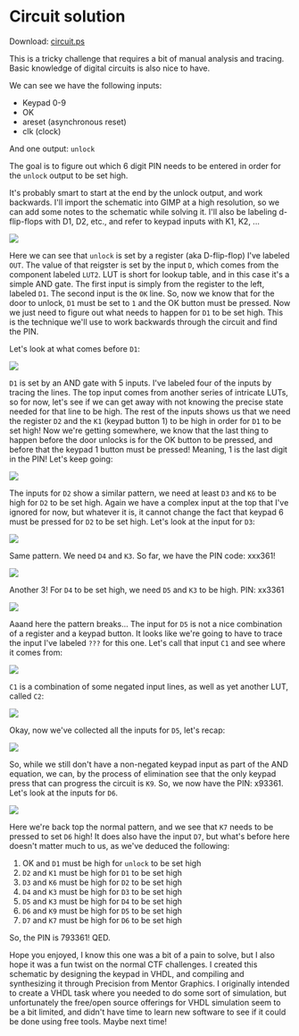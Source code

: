 # Circuit solution

Download: [circuit.ps](circuit.ps)

This is a tricky challenge that requires a bit of manual analysis and tracing. Basic knowledge of digital circuits is also nice to have.

We can see we have the following inputs:

* Keypad 0-9
* OK
* areset (asynchronous reset)
* clk (clock)

And one output: `unlock`

The goal is to figure out which 6 digit PIN needs to be entered in order for the `unlock` output to be set high. 

It's probably smart to start at the end by the unlock output, and work backwards. I'll import the schematic into GIMP at a high resolution, so we can add some notes to the schematic while solving it. I'll also be labeling d-flip-flops with D1, D2, etc., and refer to keypad inputs with K1, K2, ...

![](img/1.png)


Here we can see that `unlock` is set by a register (aka D-flip-flop) I've labeled `OUT`. The value of that reigster is set by the input `D`, which comes from the component labeled `LUT2`. LUT is short for lookup table, and in this case it's a simple AND gate. The first input is simply from the register to the left, labeled `D1`. The second input is the `OK` line. So, now we know that for the door to unlock, `D1` must be set to `1` and the OK button must be pressed. Now we just need to figure out what needs to happen for `D1` to be set high. This is the technique we'll use to work backwards through the circuit and find the PIN.

Let's look at what comes before `D1`:

![](img/2.png)

`D1` is set by an AND gate with 5 inputs. I've labeled four of the inputs by tracing the lines. The top input comes from another series of intricate LUTs, so for now, let's see if we can get away with not knowing the precise state needed for that line to be high.
The rest of the inputs shows us that we need the register `D2` and the `K1` (keypad button 1) to be high in order for `D1` to be set high! Now we're getting somewhere, we know that the last thing to happen before the door unlocks is for the OK button to be pressed, and before that the keypad 1 button must be pressed! Meaning, 1 is the last digit in the PIN! Let's keep going:

![](img/3.png)

The inputs for `D2` show a similar pattern, we need at least `D3` and `K6` to be high for `D2` to be set high. Again we have a complex input at the top that I've ignored for now, but whatever it is, it cannot change the fact that keypad 6 must be pressed for `D2` to be set high. Let's look at the input for `D3`:

![](img/4.png)

Same pattern. We need `D4` and `K3`. So far, we have the PIN code: xxx361!

![](img/5.png)

Another 3! For `D4` to be set high, we need `D5` and `K3` to be high. PIN: xx3361

![](img/6.png)

Aaand here the pattern breaks... The input for `D5` is not a nice combination of a register and a keypad button. It looks like we're going to have to trace the input I've labeled `???` for this one. Let's call that input `C1` and see where it comes from:

![](img/7.png)

`C1` is a combination of some negated input lines, as well as yet another LUT, called `C2`:

![](img/8.png)

Okay, now we've collected all the inputs for `D5`, let's recap:

![](img/9.png)

So, while we still don't have a non-negated keypad input as part of the AND equation, we can, by the process of elimination see that the only keypad press that can progress the circuit is `K9`. So, we now have the PIN: x93361. Let's look at the inputs for `D6`.

![](img/10.png)

Here we're back top the normal pattern, and we see that `K7` needs to be pressed to set `D6` high! It does also have the input `D7`, but what's before here doesn't matter much to us, as we've deduced the following:

1. OK and `D1` must be high for `unlock` to be set high
1. `D2` and `K1` must be high for `D1` to be set high
1. `D3` and `K6` must be high for `D2` to be set high
1. `D4` and `K3` must be high for `D3` to be set high
1. `D5` and `K3` must be high for `D4` to be set high
1. `D6` and `K9` must be high for `D5` to be set high
1. `D7` and `K7` must be high for `D6` to be set high

So, the PIN is 793361! QED.

Hope you enjoyed, I know this one was a bit of a pain to solve, but I also hope it was a fun twist on the normal CTF challenges. 
I created this schematic by designing the keypad in VHDL, and compiling and synthesizing it through Precision from Mentor Graphics. 
I originally intended to create a VHDL task where you needed to do some sort of simulation, but unfortunately the free/open source offerings for VHDL simulation seem to be a bit limited, and didn't have time to learn new software to see if it could be done using free tools. Maybe next time!
